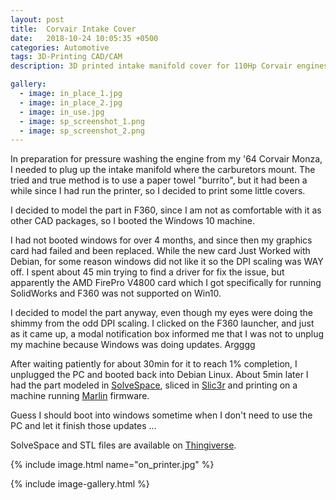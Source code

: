 ```yaml
---
layout: post
title:  Corvair Intake Cover
date:   2018-10-24 10:05:35 +0500
categories: Automotive
tags: 3D-Printing CAD/CAM
description: 3D printed intake manifold cover for 110Hp Corvair engines.

gallery:
  - image: in_place_1.jpg
  - image: in_place_2.jpg
  - image: in_use.jpg
  - image: sp_screenshot_1.png
  - image: sp_screenshot_2.png
---
```


In preparation for pressure washing the engine from my '64 Corvair Monza,
I needed to plug up the intake manifold where the carburetors mount. The
tried and true method is to use a paper towel "burrito", but it had been
a while since I had run the printer, so I decided to print some little
covers.

I decided to model the part in F360, since I am not as comfortable with it
as other CAD packages, so I booted the Windows 10 machine.

I had not booted windows for over 4 months, and since then my graphics card had
failed and been replaced. While the new card Just Worked with Debian, for some
reason windows did not like it so the DPI scaling was WAY off. I spent about 45
min trying to find a driver for fix the issue, but apparently the AMD FirePro V4800
card which I got specifically for running SolidWorks and F360 was not supported
on Win10.

I decided to model the part anyway, even though my eyes were doing the shimmy
from the odd DPI scaling. I clicked on the F360 launcher, and just
as it came up, a modal notification box informed me that I was not
to unplug my machine because Windows was doing updates. Argggg

After waiting patiently for about 30min for it to reach 1% completion,
I unplugged the PC and booted back into Debian Linux.
About 5min later I had the part modeled in [SolveSpace](http://solvespace.com),
sliced in [Slic3r](http://slic3r.org/) and
printing on a machine running [Marlin](http://marlinfw.org/) firmware.

Guess I should boot into windows sometime when I don't need to use the PC and
let it finish those updates ...

SolveSpace and STL files are available on [Thingiverse](https://www.thingiverse.com/thing:31764671).

{% include image.html name="on_printer.jpg" %}

{% include image-gallery.html %}
